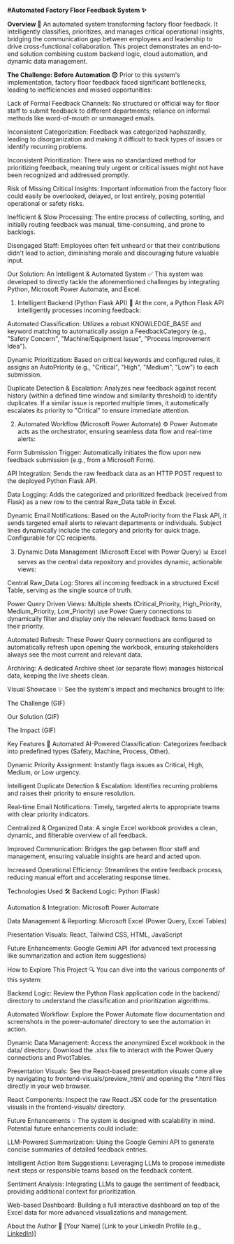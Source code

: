 **#Automated Factory Floor Feedback System ✨**

**Overview 🚀**
An automated system transforming factory floor feedback. It intelligently classifies, prioritizes, and manages critical operational insights, bridging the communication gap between employees and leadership to drive cross-functional collaboration. This project demonstrates an end-to-end solution combining custom backend logic, cloud automation, and dynamic data management.

**The Challenge: Before Automation 😔**
Prior to this system's implementation, factory floor feedback faced significant bottlenecks, leading to inefficiencies and missed opportunities:

Lack of Formal Feedback Channels: No structured or official way for floor staff to submit feedback to different departments; reliance on informal methods like word-of-mouth or unmanaged emails.

Inconsistent Categorization: Feedback was categorized haphazardly, leading to disorganization and making it difficult to track types of issues or identify recurring problems.

Inconsistent Prioritization: There was no standardized method for prioritizing feedback, meaning truly urgent or critical issues might not have been recognized and addressed promptly.

Risk of Missing Critical Insights: Important information from the factory floor could easily be overlooked, delayed, or lost entirely, posing potential operational or safety risks.

Inefficient & Slow Processing: The entire process of collecting, sorting, and initially routing feedback was manual, time-consuming, and prone to backlogs.

Disengaged Staff: Employees often felt unheard or that their contributions didn't lead to action, diminishing morale and discouraging future valuable input.

Our Solution: An Intelligent & Automated System ✅
This system was developed to directly tackle the aforementioned challenges by integrating Python, Microsoft Power Automate, and Excel.

1. Intelligent Backend (Python Flask API) 🧠
At the core, a Python Flask API intelligently processes incoming feedback:

Automated Classification: Utilizes a robust KNOWLEDGE_BASE and keyword matching to automatically assign a FeedbackCategory (e.g., "Safety Concern", "Machine/Equipment Issue", "Process Improvement Idea").

Dynamic Prioritization: Based on critical keywords and configured rules, it assigns an AutoPriority (e.g., "Critical", "High", "Medium", "Low") to each submission.

Duplicate Detection & Escalation: Analyzes new feedback against recent history (within a defined time window and similarity threshold) to identify duplicates. If a similar issue is reported multiple times, it automatically escalates its priority to "Critical" to ensure immediate attention.

2. Automated Workflow (Microsoft Power Automate) ⚙️
Power Automate acts as the orchestrator, ensuring seamless data flow and real-time alerts:

Form Submission Trigger: Automatically initiates the flow upon new feedback submission (e.g., from a Microsoft Form).

API Integration: Sends the raw feedback data as an HTTP POST request to the deployed Python Flask API.

Data Logging: Adds the categorized and prioritized feedback (received from Flask) as a new row to the central Raw_Data table in Excel.

Dynamic Email Notifications: Based on the AutoPriority from the Flask API, it sends targeted email alerts to relevant departments or individuals. Subject lines dynamically include the category and priority for quick triage. Configurable for CC recipients.

3. Dynamic Data Management (Microsoft Excel with Power Query) 📊
Excel serves as the central data repository and provides dynamic, actionable views:

Central Raw_Data Log: Stores all incoming feedback in a structured Excel Table, serving as the single source of truth.

Power Query Driven Views: Multiple sheets (Critical_Priority, High_Priority, Medium_Priority, Low_Priority) use Power Query connections to dynamically filter and display only the relevant feedback items based on their priority.

Automated Refresh: These Power Query connections are configured to automatically refresh upon opening the workbook, ensuring stakeholders always see the most current and relevant data.

Archiving: A dedicated Archive sheet (or separate flow) manages historical data, keeping the live sheets clean.

Visual Showcase ✨
See the system's impact and mechanics brought to life:

The Challenge (GIF)

Our Solution (GIF)

The Impact (GIF)

Key Features 🌟
Automated AI-Powered Classification: Categorizes feedback into predefined types (Safety, Machine, Process, Other).

Dynamic Priority Assignment: Instantly flags issues as Critical, High, Medium, or Low urgency.

Intelligent Duplicate Detection & Escalation: Identifies recurring problems and raises their priority to ensure resolution.

Real-time Email Notifications: Timely, targeted alerts to appropriate teams with clear priority indicators.

Centralized & Organized Data: A single Excel workbook provides a clean, dynamic, and filterable overview of all feedback.

Improved Communication: Bridges the gap between floor staff and management, ensuring valuable insights are heard and acted upon.

Increased Operational Efficiency: Streamlines the entire feedback process, reducing manual effort and accelerating response times.

Technologies Used 🛠️
Backend Logic: Python (Flask)

Automation & Integration: Microsoft Power Automate

Data Management & Reporting: Microsoft Excel (Power Query, Excel Tables)

Presentation Visuals: React, Tailwind CSS, HTML, JavaScript

Future Enhancements: Google Gemini API (for advanced text processing like summarization and action item suggestions)

How to Explore This Project 🔍
You can dive into the various components of this system:

Backend Logic: Review the Python Flask application code in the backend/ directory to understand the classification and prioritization algorithms.

Automated Workflow: Explore the Power Automate flow documentation and screenshots in the power-automate/ directory to see the automation in action.

Dynamic Data Management: Access the anonymized Excel workbook in the data/ directory. Download the .xlsx file to interact with the Power Query connections and PivotTables.

Presentation Visuals: See the React-based presentation visuals come alive by navigating to frontend-visuals/preview_html/ and opening the *.html files directly in your web browser.

React Components: Inspect the raw React JSX code for the presentation visuals in the frontend-visuals/ directory.

Future Enhancements 💡
The system is designed with scalability in mind. Potential future enhancements could include:

LLM-Powered Summarization: Using the Google Gemini API to generate concise summaries of detailed feedback entries.

Intelligent Action Item Suggestions: Leveraging LLMs to propose immediate next steps or responsible teams based on the feedback content.

Sentiment Analysis: Integrating LLMs to gauge the sentiment of feedback, providing additional context for prioritization.

Web-based Dashboard: Building a full interactive dashboard on top of the Excel data for more advanced visualizations and management.

About the Author 👤
[Your Name]
[Link to your LinkedIn Profile (e.g., [LinkedIn](https://www.linkedin.com/in/your-profile/))]
